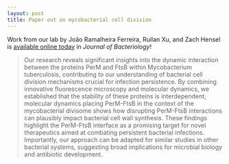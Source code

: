 ```yaml
---
layout: post
title: Paper out on mycobacterial cell division
---
```


Work from our lab by João Ramalheira Ferreira, Ruilan Xu, and Zach Hensel is [available online today](https://journals.asm.org/doi/10.1128/jb.00444-24) in *Journal of Bacteriology*!

> Our research reveals significant insights into the dynamic interaction between the proteins PerM and FtsB within Mycobacterium tuberculosis, contributing to our understanding of bacterial cell division mechanisms crucial for infection persistence. By combining innovative fluorescence microscopy and molecular dynamics, we established that the stability of these proteins is interdependent; molecular dynamics placing PerM-FtsB in the context of the mycobacterial divisome shows how disrupting PerM-FtsB interactions can plausibly impact bacterial cell wall synthesis. These findings highlight the PerM-FtsB interface as a promising target for novel therapeutics aimed at combating persistent bacterial infections. Importantly, our approach can be adapted for similar studies in other bacterial systems, suggesting broad implications for microbial biology and antibiotic development.